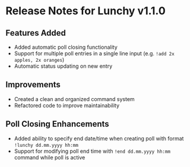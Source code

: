 # Release Notes for Lunchy v1.1.0

## Features Added
- Added automatic poll closing functionality
- Support for multiple poll entries in a single line input (e.g. `!add 2x apples, 2x oranges`)
- Automatic status updating on new entry

## Improvements
- Created a clean and organized command system
- Refactored code to improve maintainability

## Poll Closing Enhancements
- Added ability to specify end date/time when creating poll with format `!lunchy dd.mm.yyyy hh:mm`
- Support for modifying poll end time with `!end dd.mm.yyyy hh:mm` command while poll is active
